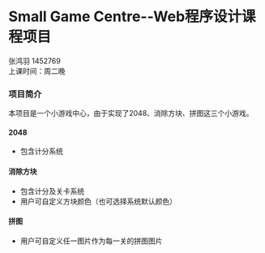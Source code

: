 # Small Game Centre--Web程序设计课程项目
张鸿羽 1452769   
上课时间：周二晚  

### 项目简介
本项目是一个小游戏中心，由于实现了2048、消除方块、拼图这三个小游戏。  
#### 2048
* 包含计分系统 
#### 消除方块
* 包含计分及关卡系统  
* 用户可自定义方块颜色（也可选择系统默认颜色）   
#### 拼图
* 用户可自定义任一图片作为每一关的拼图图片  

